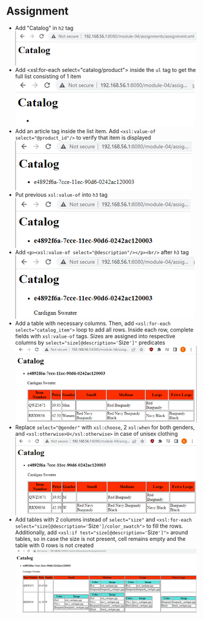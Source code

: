 # Assignment

- Add "Catalog" in `h2` tag<br/>![image info](../assets/1.png)
- Add <xsl:for-each select="catalog/product"> inside the `ul` tag to get the full list consisting of 1 item<br/>![image info](../assets/2.png)
- Add an article tag inside the list item. Add `<xsl:value-of select="@product_id"/>` to verify that item is displayed<br/>![image info](../assets/3.png)
- Put previous `xsl:value-of` into `h3` tag<br/>![image info](../assets/4.png)
- Add `<p><xsl:value-of select="@description"/></p><br/>` after `h3` tag![image info](../assets/5.png)
- Add a table with necessary columns. Then, add `<xsl:for-each select="catalog_item">` loop to add all rows. Inside each row, complete fields with `xsl:value-of` tags. Sizes are assigned into respective columns by `select="size[@description='`Size`']"` predicates<br/>![image info](../assets/6.png)
- Replace `select="@gender"` with `xsl:choose`, 2 `xsl:when` for both genders, and `<xsl:otherwise>U</xsl:otherwise>` in case of unisex clothing<br/>![image info](../assets/7.png)
- Add tables with 2 columns instead of `select="size"` and `<xsl:for-each select="size[@description='`Size`']/color_swatch">` to fill the rows. Additionally, add `<xsl:if test="size[@description='`Size`']">` around tables, so in case the size is not present, cell remains empty and the table with 0 rows is not created<br/>![image info](../assets/8.png)
